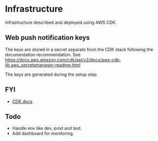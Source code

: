 # Infrastructure

Infrastructure described and deployed using AWS CDK.

## Web push notification keys

The keys are stored in a secret separate from the CDK stack following the documentation recommendation.
See https://docs.aws.amazon.com/cdk/api/v2/docs/aws-cdk-lib.aws_secretsmanager-readme.html

The keys are generated during the setup step.

## FYI

- [CDK docs](https://docs.aws.amazon.com/cdk/api/v2/docs/aws-construct-library.html)

## Todo

- Handle env like dev, prod and test.
- Add dashboard for monitoring.
